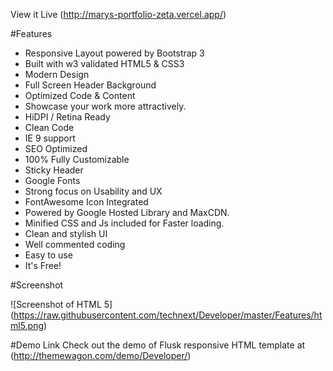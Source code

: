 View it Live (http://marys-portfolio-zeta.vercel.app/)

#Features
- Responsive Layout powered by Bootstrap 3
- Built with w3 validated HTML5 & CSS3
- Modern Design
- Full Screen Header Background
- Optimized Code & Content
- Showcase your work more attractively.
- HiDPI / Retina Ready
- Clean Code
- IE 9 support
- SEO Optimized
- 100% Fully Customizable
- Sticky Header
- Google Fonts
- Strong focus on Usability and UX
- FontAwesome Icon Integrated
- Powered by Google Hosted Library and MaxCDN. 
- Minified CSS and Js included for Faster loading. 
- Clean and stylish UI
- Well commented coding
- Easy to use
- It's Free!

#Screenshot

![Screenshot of HTML 5]
(https://raw.githubusercontent.com/technext/Developer/master/Features/html5.png)


#Demo Link
Check out the demo of Flusk responsive HTML template at (http://themewagon.com/demo/Developer/)





